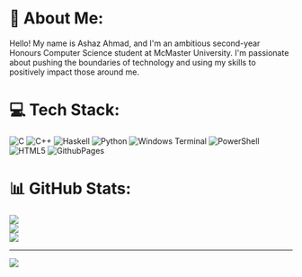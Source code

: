 # 💫 About Me:
Hello! My name is Ashaz Ahmad, and I'm an ambitious second-year Honours Computer Science student at McMaster University. I'm passionate about pushing the boundaries of technology and using my skills to positively impact those around me.<br>


# 💻 Tech Stack:
![C](https://img.shields.io/badge/c-%2300599C.svg?style=for-the-badge&logo=c&logoColor=white) ![C++](https://img.shields.io/badge/c++-%2300599C.svg?style=for-the-badge&logo=c%2B%2B&logoColor=white) ![Haskell](https://img.shields.io/badge/Haskell-5e5086?style=for-the-badge&logo=haskell&logoColor=white) ![Python](https://img.shields.io/badge/python-3670A0?style=for-the-badge&logo=python&logoColor=ffdd54) ![Windows Terminal](https://img.shields.io/badge/Windows%20Terminal-%234D4D4D.svg?style=for-the-badge&logo=windows-terminal&logoColor=white) ![PowerShell](https://img.shields.io/badge/PowerShell-%235391FE.svg?style=for-the-badge&logo=powershell&logoColor=white) ![HTML5](https://img.shields.io/badge/html5-%23E34F26.svg?style=for-the-badge&logo=html5&logoColor=white) ![GithubPages](https://img.shields.io/badge/github%20pages-121013?style=for-the-badge&logo=github&logoColor=white)
# 📊 GitHub Stats:
![](https://github-readme-stats.vercel.app/api?username=Ashaz-Ahmad&theme=dark&hide_border=false&include_all_commits=false&count_private=false)<br/>
![](https://github-readme-streak-stats.herokuapp.com/?user=Ashaz-Ahmad&theme=dark&hide_border=false)<br/>
![](https://github-readme-stats.vercel.app/api/top-langs/?username=Ashaz-Ahmad&theme=dark&hide_border=false&include_all_commits=false&count_private=false&layout=compact)

---
[![](https://visitcount.itsvg.in/api?id=Ashaz-Ahmad&icon=0&color=0)](https://visitcount.itsvg.in)

<!-- Proudly created with GPRM ( https://gprm.itsvg.in ) -->

